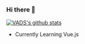 ### Hi there 👋

[![VADS's github stats](https://github-readme-stats.vercel.app/api?username=VADS)](https://github.com/anuraghazra/github-readme-stats)


- Currently Learning Vue.js